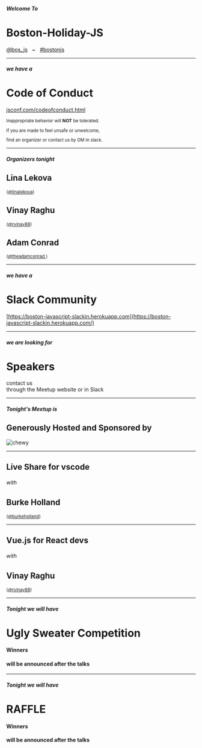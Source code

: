 <!-- .slide: class="bigslide" -->

#### _Welcome To_

# Boston-Holiday-JS

[<em>@</em>bos_js](https://twitter.com/bos_js)  &nbsp; ~ &nbsp; [<em>#</em>bostonjs](https://twitter.com/search?q=%23bostonjs&src=typd)

---

#### _we have a_

# Code of Conduct

[jsconf.com/codeofconduct.html](http://jsconf.com/codeofconduct.html)
<small>

Inappropriate behavior will **NOT** be tolerated.

If you are made to feel unsafe or unwelcome,

find an organizer or contact us by DM in slack.

</small>

---

#### _Organizers tonight_

## Lina Lekova 
<small>([<em>@</em>linalekova](https://twitter.com/linalekova))</small>

## Vinay Raghu
<small>([<em>@</em>rvinay88](https://twitter.com/rvinay88))</small>

## Adam Conrad
<small>([<em>@</em>theadamconrad ](https://twitter.com/theadamconrad ))</small>

---

#### _we have a_

# Slack Community

[https://boston-javascript-slackin.herokuapp.com](https://boston-javascript-slackin.herokuapp.com/)

---

#### _we are looking for_

# Speakers

contact us <br/>
through the Meetup website or in Slack

---

#### _Tonight's Meetup is_
## Generously Hosted and Sponsored by

![chewy](http://itp16.itpalooza.com/wp-content/uploads/2016/07/chewy-logo.png)

---

## Live Share for vscode

###### _with_

## Burke Holland

<small>([<em>@</em>burkeholland](https://twitter.com/burkeholland))</small>

---

## Vue.js for React devs

###### _with_

## Vinay Raghu

<small>([<em>@</em>rvinay88](https://twitter.com/rvinay88))</small>

---

#### _Tonight we will have_

# Ugly Sweater Competition

#### Winners

#### will be announced after the talks

---

#### _Tonight we will have_

# RAFFLE

#### Winners

#### will be announced after the talks


